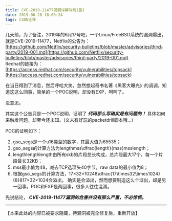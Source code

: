 ```yaml
---
title: CVE-2019-11477漏洞详解详玩(删)
date: 2019-06-28 18:05:24
tags: CSDN迁移
---
```

  几天前，为了备注，2019年的6月17号吧，一个Linux/FreeBSD系统的漏洞爆出，就是CVE-2019-11477，Netflix的公告为：  
 [https://github.com/Netflix/security-bulletins/blob/master/advisories/third-party/2019-001.md](https://github.com/Netflix/security-bulletins/blob/master/advisories/third-party/2019-001.md)  
 Redhat的链接为：  
 [https://access.redhat.com/security/vulnerabilities/tcpsack](https://access.redhat.com/security/vulnerabilities/tcpsack)

 在当日得到了消息，然后呼哈大笑，忽然想起奇书名著《黑客大曝光》的调调，知道这这么回事，简单的一个POC说明，却没有EXP，呵呵了。

 没意思。

 其实这个公告只是一个POC说明，证明了 _**代码那么写确实是有问题的！**_ 具体如何来触发问题，却至今还未知。(文末有好玩的packetdrill脚本哦…)

 POC的证明如下：

  
  2. gso_segs是一个u16类型的数字，其最大值为65535； 
  4. gso_segs的计算方法为lengthmss\dfrac{length}{mss}msslength​； 
  6. lengthlengthlength由所有skb的片段总长构成，总片段最大17个，每一个片段最长32KB； 
  8. mss最小值为48，减去TCP选项头40字节，raw data的最小值为8； 
  10. 根据gso_segs的计算方法，17×32×10248\dfrac{17\times32\times1024}{8}817×32×1024​会溢出。  确实是会溢出，然而想要制造这么个溢出，却是另一回事。POC和EXP是两回事，很多人往往混淆。

 先说结论， _**CVE-2019-11477漏洞的危害并没有那么严重，不必惊慌。**_

 
--------
 【本来此处的内容已被要求隐藏，待漏洞被完全修复后，重新开放】

   
  